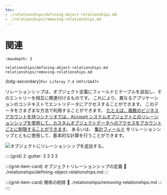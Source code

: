 ```yaml
---
toc:
- ./relationships/defining-object-relationships.md
- ./relationships/removing-relationships.md
---
```

# 関連

```{toctree}
:maxdepth: 3

relationships/defining-object-relationships.md
relationships/removing-relationships.md
```

{bdg-secondary}`For Liferay 7.4 U47+/GA47+`

リレーションシップは、オブジェクト定義にフィールドとテーブルを追加し、そのエントリーを相互に関連付けるものです。 これにより、異なるアプリケーションのコンテキストでエントリデータにアクセスすることができます。 このデータをさまざまな方法で利用することができます。 [たとえば、複数のビジネスアカウントを持つシナリオでは、Account システムオブジェクトとのリレーションシップを使用して、カスタムオブジェクトデータへのアクセスをアカウントごとに制限することができます](../creating-and-managing-objects/using-system-objects-with-custom-objects/restricting-access-to-object-data-by-account.md)。 あるいは、 [集計フィールド](../creating-and-managing-objects/fields/aggregation-fields.md) をリレーションシップとともに使用して、基本的な計算を行うことができます。

![オブジェクトにリレーションシップを追加する。](./relationships/images/01.png)

::::{grid} 2
:gutter: 3 3 3 3

:::{grid-item-card} オブジェクトリレーションシップの定義
:link: ./relationships/defining-object-relationships.md
:::

:::{grid-item-card} 関係の削除
:link: ./relationships/removing-relationships.md
:::
::::

